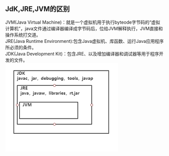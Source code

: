 
## JdK,JRE,JVM的区别  
JVM(Java Virtual Machine)：就是一个虚拟机用于执行byteode字节码的“虚拟计算机”，java文件通过编译器编译成字节码后，位给JVM解释执行，JVM直接和操作系统打交道。     
JRE(Java Runtime Environment):包含Java虚拟机、库函数、运行Java应用程序所必须的条件。    
JDK(Java Development Kit)：包含JRE、以及增加编译器和调试器等用于程序开发的文件。    
![](https://github.com/zhoumengyuan/JavaBasic/blob/master/src/img/jdk%EF%BC%8Cjre%EF%BC%8Cjvm.png)
